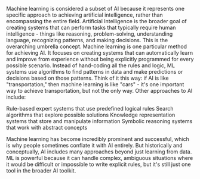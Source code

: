 Machine learning is considered a subset of AI because it represents one specific approach to achieving artificial intelligence, rather than encompassing the entire field.
Artificial Intelligence is the broader goal of creating systems that can perform tasks that typically require human intelligence - things like reasoning, problem-solving, understanding language, recognizing patterns, and making decisions. This is the overarching umbrella concept.
Machine learning is one particular method for achieving AI. It focuses on creating systems that can automatically learn and improve from experience without being explicitly programmed for every possible scenario. Instead of hand-coding all the rules and logic, ML systems use algorithms to find patterns in data and make predictions or decisions based on those patterns.
Think of it this way: if AI is like "transportation," then machine learning is like "cars" - it's one important way to achieve transportation, but not the only way. Other approaches to AI include:

Rule-based expert systems that use predefined logical rules
Search algorithms that explore possible solutions
Knowledge representation systems that store and manipulate information
Symbolic reasoning systems that work with abstract concepts

Machine learning has become incredibly prominent and successful, which is why people sometimes conflate it with AI entirely. But historically and conceptually, AI includes many approaches beyond just learning from data. ML is powerful because it can handle complex, ambiguous situations where it would be difficult or impossible to write explicit rules, but it's still just one tool in the broader AI toolkit.